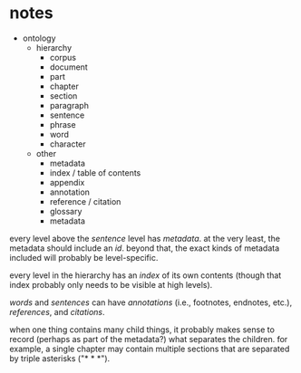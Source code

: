 # notes

- ontology
  - hierarchy
    - corpus
    - document
    - part
    - chapter
    - section
    - paragraph
    - sentence
    - phrase
    - word
    - character
  - other
    - metadata
    - index / table of contents
    - appendix
    - annotation
    - reference / citation
    - glossary
    - metadata

every level above the _sentence_ level has _metadata_. at the very least, the metadata should include an _id_. beyond that, the exact kinds of metadata included will probably be level-specific.

every level in the hierarchy has an _index_ of its own contents (though that index probably only needs to be visible at high levels).

_words_ and _sentences_ can have _annotations_ (i.e., footnotes, endnotes, etc.), _references_, and _citations_.

when one thing contains many child things, it probably makes sense to record (perhaps as part of the metadata?) what separates the children. for example, a single chapter may contain multiple sections that are separated by triple asterisks ("* * *").
